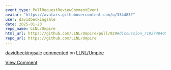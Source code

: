 ```yaml
---
event_type: PullRequestReviewCommentEvent
avatar: "https://avatars.githubusercontent.com/u/334483?"
user: davidbeckingsale
date: 2025-01-23
repo_name: LLNL/Umpire
html_url: https://github.com/LLNL/Umpire/pull/929#discussion_r1927484052
repo_url: https://github.com/LLNL/Umpire
---
```


<a href='https://github.com/davidbeckingsale' target='_blank'>davidbeckingsale</a> <a href='https://github.com/LLNL/Umpire/pull/929#discussion_r1927484052' target='_blank'>commented</a> on <a href='https://github.com/LLNL/Umpire' target='_blank'>LLNL/Umpire</a>

<a href='https://github.com/LLNL/Umpire/pull/929#discussion_r1927484052' target='_blank'>View Comment</a>
